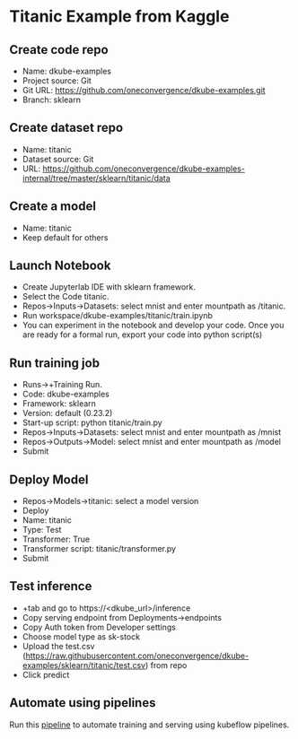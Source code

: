 # Titanic Example from Kaggle

## Create code repo
- Name: dkube-examples
- Project source: Git
- Git URL: https://github.com/oneconvergence/dkube-examples.git
- Branch: sklearn

## Create dataset repo
- Name: titanic
- Dataset source: Git
- URL: https://github.com/oneconvergence/dkube-examples-internal/tree/master/sklearn/titanic/data


## Create a model
- Name: titanic
- Keep default for others


## Launch Notebook
- Create Jupyterlab IDE with sklearn framework.
- Select the Code titanic.
- Repos->Inputs->Datasets: select mnist and enter mountpath as /titanic.
- Run workspace/dkube-examples/titanic/train.ipynb
- You can experiment in the notebook and develop your code. Once you are ready for a formal run, export your code into python script(s)

## Run training job
 - Runs->+Training Run.
 - Code: dkube-examples
 - Framework: sklearn
 - Version: default (0.23.2)
 - Start-up script: python titanic/train.py
 - Repos->Inputs->Datasets: select mnist and enter mountpath as /mnist
 - Repos->Outputs->Model: select mnist and enter mountpath as /model
 - Submit

## Deploy Model
- Repos->Models->titanic: select a model version
- Deploy
- Name: titanic
- Type: Test
- Transformer: True
- Transformer script: titanic/transformer.py
- Submit

## Test inference
- +tab and go to https://<dkube_url>/inference
- Copy serving endpoint from Deployments->endpoints
- Copy Auth token from Developer settings
- Choose model type as sk-stock
- Upload the test.csv (https://raw.githubusercontent.com/oneconvergence/dkube-examples/sklearn/titanic/test.csv) from repo
- Click predict

## Automate using pipelines
Run this [pipeline](https://github.com/oneconvergence/dkube-examples/blob/sklearn/titanic/pipeline.ipynb) to automate training and serving using kubeflow pipelines.


